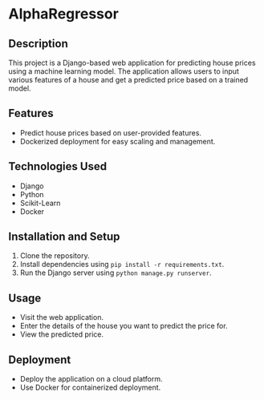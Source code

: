 # AlphaRegressor

## Description
This project is a Django-based web application for predicting house prices using a machine learning model. The application allows users to input various features of a house and get a predicted price based on a trained model. 

## Features
- Predict house prices based on user-provided features.
- Dockerized deployment for easy scaling and management.

## Technologies Used
- Django
- Python
- Scikit-Learn
- Docker

## Installation and Setup
1. Clone the repository.
2. Install dependencies using `pip install -r requirements.txt`.
3. Run the Django server using `python manage.py runserver`.

## Usage
- Visit the web application.
- Enter the details of the house you want to predict the price for.
- View the predicted price.

## Deployment
- Deploy the application on a cloud platform.
- Use Docker for containerized deployment.
